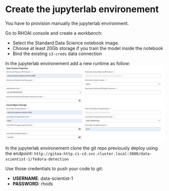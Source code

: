 # Create the jupyterlab environement

You have to provision manually the jupyterlab environment.

Go to RHOAI console and create a workbench:
- Select the Standard Data Science notebook image.
- Choose at least 20Gb storage if you train the model inside the notebook
- Bind the existing `s3-creds` data connection


In the jupyterlab environement add a new runtime as follow:
![runtime](./runtime.png)

In the jupyterlab environement clone the git repo previously deploy using the endpoint: `http://gitea-http.ci-cd.svc.cluster.local:3000/data-scientist-1/fedora-detection`

Use those credentials to push your code to git:
- **USERNAME**: data-scientist-1  
- **PASSWORD**: rhods
